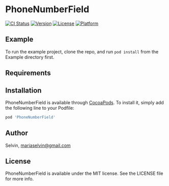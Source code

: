 # PhoneNumberField

[![CI Status](https://img.shields.io/travis/Selvin/PhoneNumberField.svg?style=flat)](https://travis-ci.org/Selvin/PhoneNumberField)
[![Version](https://img.shields.io/cocoapods/v/PhoneNumberField.svg?style=flat)](https://cocoapods.org/pods/PhoneNumberField)
[![License](https://img.shields.io/cocoapods/l/PhoneNumberField.svg?style=flat)](https://cocoapods.org/pods/PhoneNumberField)
[![Platform](https://img.shields.io/cocoapods/p/PhoneNumberField.svg?style=flat)](https://cocoapods.org/pods/PhoneNumberField)

## Example

To run the example project, clone the repo, and run `pod install` from the Example directory first.

## Requirements

## Installation

PhoneNumberField is available through [CocoaPods](https://cocoapods.org). To install
it, simply add the following line to your Podfile:

```ruby
pod 'PhoneNumberField'
```

## Author

Selvin, mariaselvin@gmail.com

## License

PhoneNumberField is available under the MIT license. See the LICENSE file for more info.
